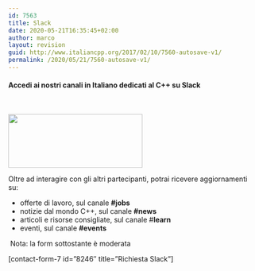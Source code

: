 ```yaml
---
id: 7563
title: Slack
date: 2020-05-21T16:35:45+02:00
author: marco
layout: revision
guid: http://www.italiancpp.org/2017/02/10/7560-autosave-v1/
permalink: /2020/05/21/7560-autosave-v1/
---
```

#### Accedi ai nostri canali in Italiano dedicati al C++ su Slack

<span style="color: #ffffff;"> </span>

<img loading="lazy" class="wp-image-6571 alignnone" src="http://www.italiancpp.org/wp-content/uploads/2013/06/slack.png" alt="" width="270" height="108" srcset="http://192.168.64.2/wordpress/wp-content/uploads/2013/06/slack.png 500w, http://192.168.64.2/wordpress/wp-content/uploads/2013/06/slack-300x120.png 300w, http://192.168.64.2/wordpress/wp-content/uploads/2013/06/slack-250x100.png 250w" sizes="(max-width: 270px) 100vw, 270px" /> 

Oltre ad interagire con gli altri partecipanti, potrai ricevere aggiornamenti su:

  * offerte di lavoro, sul canale **#jobs**
  * notizie dal mondo C++, sul canale **#news**
  * articoli e risorse consigliate, sul canale #**learn**
  * eventi, sul canale **#events**

<span style="color: #ffffff;"> </span>Nota: la form sottostante è moderata

[contact-form-7 id=&#8221;8246&#8243; title=&#8221;Richiesta Slack&#8221;]